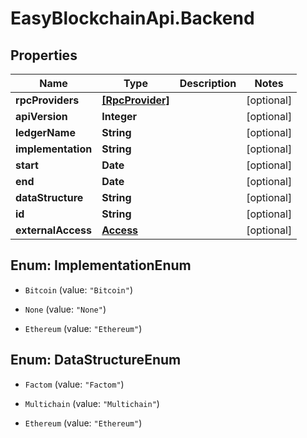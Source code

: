# EasyBlockchainApi.Backend

## Properties
Name | Type | Description | Notes
------------ | ------------- | ------------- | -------------
**rpcProviders** | [**[RpcProvider]**](RpcProvider.md) |  | [optional] 
**apiVersion** | **Integer** |  | [optional] 
**ledgerName** | **String** |  | [optional] 
**implementation** | **String** |  | [optional] 
**start** | **Date** |  | [optional] 
**end** | **Date** |  | [optional] 
**dataStructure** | **String** |  | [optional] 
**id** | **String** |  | [optional] 
**externalAccess** | [**Access**](Access.md) |  | [optional] 


<a name="ImplementationEnum"></a>
## Enum: ImplementationEnum


* `Bitcoin` (value: `"Bitcoin"`)

* `None` (value: `"None"`)

* `Ethereum` (value: `"Ethereum"`)




<a name="DataStructureEnum"></a>
## Enum: DataStructureEnum


* `Factom` (value: `"Factom"`)

* `Multichain` (value: `"Multichain"`)

* `Ethereum` (value: `"Ethereum"`)




